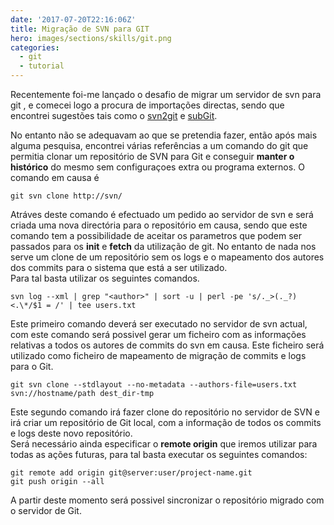 ```yaml
---
date: '2017-07-20T22:16:06Z'
title: Migração de SVN para GIT
hero: images/sections/skills/git.png
categories:
  - git
  - tutorial
---
```


Recentemente foi-me lançado o desafio de migrar um servidor de svn para git , e comecei logo a procura de importações directas,
sendo que encontrei sugestões tais como o [svn2git](https://github.com/nirvdrum/svn2git/ 'svn2git') e [subGit](http://subgit.com/,"subit").

No entanto não se adequavam ao que se pretendia fazer, então após mais alguma pesquisa,
encontrei várias referências a um comando do git que permitia clonar um repositório de SVN para Git e conseguir
**manter o histórico** do mesmo sem configuraçoes extra ou programa externos. O comando em causa é

`git svn clone http://svn/`

Atráves deste comando é efectuado um pedido ao servidor de svn e será criada uma nova directória para o repositório em
causa, sendo que este comando tem a possibilidade de aceitar os parametros que podem ser passados para os **init** e **fetch**
da utilização de git.
No entanto de nada nos serve um clone de um
repositório sem os logs e o mapeamento dos autores dos commits para o sistema que está a ser utilizado. \
Para tal basta utilizar os seguintes comandos.

```shell
svn log --xml | grep "<author>" | sort -u | perl -pe 's/._>(._?)<.\*/$1 = /' | tee users.txt
```

Este primeiro comando deverá ser executado no servidor de svn actual, com este comando será possivel gerar um ficheiro
com as informações relativas a todos
os autores de commits do svn em causa. Este ficheiro será utilizado como
ficheiro de mapeamento de migração de commits e logs para o Git.

```shell
git svn clone --stdlayout --no-metadata --authors-file=users.txt svn://hostname/path dest_dir-tmp
```

Este segundo comando irá fazer clone do repositório no servidor de SVN e irá criar um repositório de Git local,
com a informação de todos os commits e logs deste novo repositório. \
Será necessário ainda especificar o **remote origin** que iremos utilizar para todas as ações futuras,
para tal basta executar os seguintes comandos:

```shell
git remote add origin git@server:user/project-name.git
git push origin --all
```

A partir deste momento será possivel sincronizar o repositório migrado com o servidor de Git.
